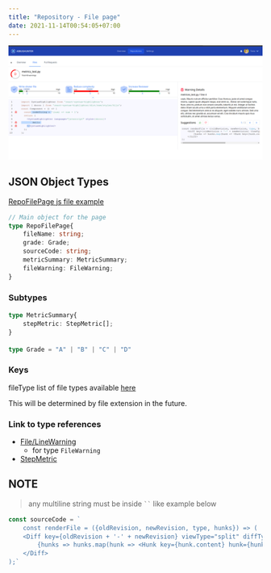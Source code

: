 ```yaml
---
title: "Repository - File page"
date: 2021-11-14T00:54:05+07:00
---
```


![page screenshot](/screenshots/page-repository-file.png "screenshot")

## JSON Object Types
[RepoFilePage js file example](/example/page-repo-file.ts "example file")
```typescript
// Main object for the page
type RepoFilePage{
    fileName: string;
    grade: Grade;
    sourceCode: string;
    metricSummary: MetricSummary;
    fileWarning: FileWarning;
}
```

### Subtypes
```typescript
type MetricSummary{
    stepMetric: StepMetric[];
}

type Grade = "A" | "B" | "C" | "D"
```
### Keys 
fileType
list of file types available [here](https://github.com/react-syntax-highlighter/react-syntax-highlighter/blob/master/AVAILABLE_LANGUAGES_HLJS.MD)

This will be determined by file extension in the future.

### Link to type references
- [File/LineWarning](/types/line-warning)
    - for type `FileWarning`
- [StepMetric](/types/components/step-metric/)


## NOTE
> any multiline string must be inside ` `` ` like example below
```typescript
const sourceCode = `
    const renderFile = ({oldRevision, newRevision, type, hunks}) => (
    <Diff key={oldRevision + '-' + newRevision} viewType="split" diffType={type} hunks={hunks}>
        {hunks => hunks.map(hunk => <Hunk key={hunk.content} hunk={hunk} />)}
    </Diff>
);`
```

